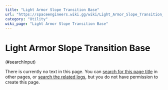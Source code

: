 ```yaml
---
title: "Light Armor Slope Transition Base"
url: "https://spaceengineers.wiki.gg/wiki/Light_Armor_Slope_Transition_Base"
category: "Utility"
wiki_page: "Light Armor Slope Transition Base"
---
```


# Light Armor Slope Transition Base

(#searchInput)

There is currently no text in this page. You can [search for this page title](https://spaceengineers.wiki.gg/wiki/Special:Search/Light_Armor_Slope_Transition_Base "Special:Search/Light Armor Slope Transition Base") in other pages, or [search the related logs](https://spaceengineers.wiki.gg/wiki/Special:Log?page=Light_Armor_Slope_Transition_Base), but you do not have permission to create this page.